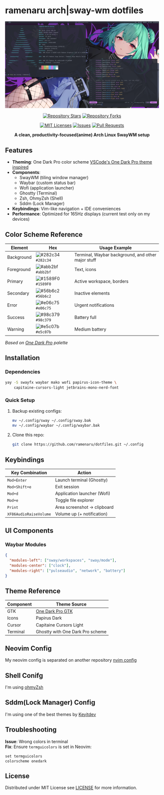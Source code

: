 # ramenaru arch|sway-wm dotfiles

<div align="center">
  <a href="https://github.com/ramenaru/dotfiles"><img src="screenshot-1.png" alt="Banner Screenshot"></a>
  
  <br />

  [![Repository Stars](https://img.shields.io/github/stars/ramenaru/dotfiles)](https://github.com/ramenaru/dotfiles/)
  [![Repository Forks](https://img.shields.io/github/forks/ramenaru/dotfiles)](https://github.com/ramenaru/dotfiles/)

  [![MIT Licenses](https://img.shields.io/github/license/ramenaru/dotfiles)](LICENSE)
  [![Issues](https://img.shields.io/github/issues/ramenaru/dotfiles)](https://github.com/ramenaru/dotfiles/issues)
  [![Pull Requests](https://img.shields.io/github/issues-pr/ramenaru/dotfiles)](https://github.com/ramenaru/dotfiles/pulls)

  <strong>A clean, productivity-focused(anime) Arch Linux SwayWM setup</strong>  
</div>

## Features
- **Theming**: One Dark Pro color scheme [VSCode's One Dark Pro theme inspired](https://github.com/Binaryify/OneDark-Pro)
- **Components**:
  - SwayWM (tiling window manager)
  - Waybar (custom status bar)
  - Wofi (application launcher)
  - Ghostty (Terminal)
  - Zsh, OhmyZsh (Shell)
  - Sddm (Lock Manager)
- **Keybindings**: Vim-like navigation + IDE conveniences
- **Performance**: Optimized for 165Hz displays (current test only on my devices)

## Color Scheme Reference
| Element          | Hex       | Usage Example               |
|------------------|-----------|-----------------------------|
| Background       | ![#282c34](https://placehold.co/15x15/282c34/282c34.png) `#282c34` | Terminal, Waybar background, and other major stuff |
| Foreground       | ![#abb2bf](https://placehold.co/15x15/abb2bf/abb2bf.png) `#abb2bf` | Text, icons                 |
| Primary          | ![#1589F0](https://placehold.co/15x15/1589F0/1589F0.png) `#1589F0` | Active workspace, borders   |
| Secondary        | ![#56b6c2](https://placehold.co/15x15/56b6c2/56b6c2.png) `#56b6c2` | Inactive elements           |
| Error            | ![#e06c75](https://placehold.co/15x15/e06c75/e06c75.png) `#e06c75` | Urgent notifications        |
| Success          | ![#98c379](https://placehold.co/15x15/98c379/98c379.png) `#98c379` | Battery full                |
| Warning          | ![#e5c07b](https://placehold.co/15x15/e5c07b/e5c07b.png) `#e5c07b` | Medium battery              |

*Based on [One Dark Pro](https://github.com/Binaryify/OneDark-Pro) palette*

## Installation
### Dependencies
```bash
yay -S swayfx waybar mako wofi papirus-icon-theme \
    capitaine-cursors-light jetbrains-mono-nerd-font
```

### Quick Setup
1. Backup existing configs:
   ```bash
   mv ~/.config/sway ~/.config/sway.bak
   mv ~/.config/waybar ~/.config/waybar.bak
   ```
2. Clone this repo:
   ```bash
   git clone https://github.com/ramenaru/dotfiles.git ~/.config
   ```

## Keybindings
| Key Combination          | Action                          |
|--------------------------|---------------------------------|
| `Mod+Enter`             | Launch terminal (Ghostty)       |
| `Mod+Shift+e`           | Exit session                    |
| `Mod+d`                 | Application launcher (Wofi)     |
| `Mod+e`                 | Toggle file explorer            |
| `Print`                 | Area screenshot → clipboard     |
| `XF86AudioRaiseVolume`  | Volume up (+ notification)      |

## UI Components
### Waybar Modules
```json
{
  "modules-left": ["sway/workspaces", "sway/mode"],
  "modules-center": ["clock"],
  "modules-right": ["pulseaudio", "network", "battery"]
}
```

## Theme Reference
| Component       | Theme Source                     |
|----------------|----------------------------------|
| GTK            | [One Dark Pro GTK](https://github.com/aseom/OneDark-Pro-GTK) |
| Icons          | Papirus Dark                     |
| Cursor         | Capitaine Cursors Light          |
| Terminal       | Ghostty with One Dark Pro scheme |

## Neovim Config
My neovim config is separated on another repository [nvim config](https://github.com/ramenaru/nvim) 

## Shell Conifg
I'm using [ohmyZsh](https://ohmyz.sh/) 

## Sddm(Lock Manager) Config
I'm using one of the best themes by [Keyitdev](https://github.com/Keyitdev/sddm-astronaut-theme)

## Troubleshooting
**Issue**: Wrong colors in terminal  
**Fix**: Ensure `termguicolors` is set in Neovim:  
```vim
set termguicolors
colorscheme onedark
```

## License
Distributed under MIT License see [LICENSE](LICENSE) for more information.  
